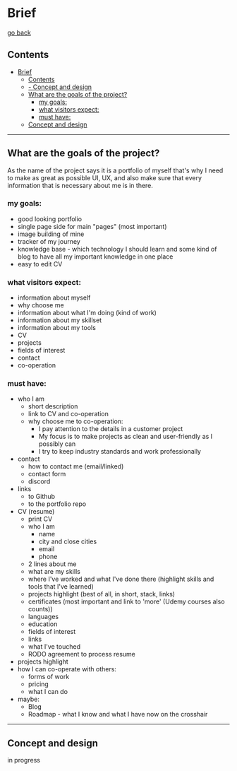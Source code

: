 # Brief
[go back](0-contents.md)

## Contents
- [Brief](#brief)
  - [Contents](#contents)
  - [- Concept and design](#--concept-and-design)
  - [What are the goals of the project?](#what-are-the-goals-of-the-project)
    - [my goals:](#my-goals)
    - [what visitors expect:](#what-visitors-expect)
    - [must have:](#must-have)
  - [Concept and design](#concept-and-design)
---
## What are the goals of the project?
As the name of the project says it is a portfolio of myself that's why I need to make as great as possible UI, UX, and also make sure that every information that is necessary about me is in there.

### my goals:
- good looking portfolio
- single page side for main "pages" (most important)
- image building of mine
- tracker of my journey
- knowledge base - which technology I should learn and some kind of blog to have all my important knowledge in one place
- easy to edit CV

### what visitors expect:
- information about myself
- why choose me
- information about what I'm doing (kind of work)
- information about my skillset
- information about my tools
- CV
- projects
- fields of interest
- contact
- co-operation


### must have:
- who I am
  - short description
  - link to CV and co-operation
  - why choose me to co-operation:
    - I pay attention to the details in a customer project
    - My focus is to make projects as clean and user-friendly as I possibly can
    - I try to keep industry standards and work professionally
- contact
  - how to contact me (email/linked)
  - contact form
  - discord
- links
  - to Github
  - to the portfolio repo
- CV (resume)
  - print CV
  - who I am
    - name
    - city and close cities
    - email
    - phone
  - 2 lines about me
  - what are my skills
  - where I've worked and what I've done there (highlight skills and tools that I've learned)
  - projects highlight (best of all, in short, stack, links)
  - certificates (most important and link to 'more' (Udemy courses also counts))
  - languages
  - education
  - fields of interest
  - links
  - what I've touched
  - RODO agreement to process resume
- projects highlight
- how I can co-operate with others:
  - forms of work
  - pricing
  - what I can do
- maybe:
  - Blog
  - Roadmap - what I know and what I have now on the crosshair

---
## Concept and design
in progress
